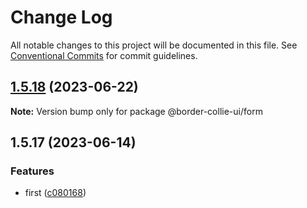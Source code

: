 # Change Log

All notable changes to this project will be documented in this file.
See [Conventional Commits](https://conventionalcommits.org) for commit guidelines.

## [1.5.18](https://github.com/yuejs/c3/compare/@border-collie-ui/form@1.5.17...@border-collie-ui/form@1.5.18) (2023-06-22)

**Note:** Version bump only for package @border-collie-ui/form

## 1.5.17 (2023-06-14)

### Features

- first ([c080168](https://github.com/yuejs/c3/commit/c08016812d92193e95c9600e6121a9e57c6a9165))
